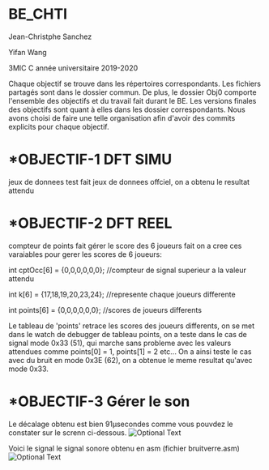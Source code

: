 # BE_CHTI

Jean-Christphe Sanchez

Yifan Wang

3MIC C année universitaire 2019-2020



Chaque objectif se trouve dans les répertoires correspondants. Les fichiers partagés sont dans le dossier commun.
De plus, le dossier Obj0 comporte l'ensemble des objectifs et du travail fait durant le BE. Les versions finales
des objectifs sont quant à elles dans les dossier correspondants. Nous avons choisi de faire une telle organisation
afin d'avoir des commits explicits pour chaque objectif.




# *OBJECTIF-1 DFT SIMU

  jeux de donnees test fait
  jeux de donnees offciel, on a obtenu le resultat attendu



# *OBJECTIF-2 DFT REEL

compteur de points fait
gérer le score des 6 joueurs fait
on a cree ces varaiables pour gerer les scores de 6 joueurs:

int cptOcc[6] = {0,0,0,0,0,0}; //compteur de signal superieur a la valeur attendu

int k[6] = {17,18,19,20,23,24}; //represente chaque joueurs differente

int points[6] = {0,0,0,0,0,0}; //scores de joueurs differents

Le tableau de 'points' retrace les scores des joueurs differents, on se met dans le watch de debugger
de tableau points, on a teste dans le cas de signal mode 0x33 (51), qui marche sans probleme avec les valeurs attendues 
comme  points[0] = 1, points[1] = 2 etc...  On a ainsi teste le cas avec du bruit en mode 0x3E (62), on a obtenue le meme 
resultat qu'avec mode 0x33.




# *OBJECTIF-3 Gérer le son


Le décalage obtenu est bien 91µsecondes comme vous pouvdez le constater sur le screnn ci-dessous.
![Optional Text](../master/images/screenshot2.png)





Voici le signal le signal sonore obtenu en asm (fichier bruitverre.asm)
![Optional Text](../master/images/screenshot1.png)
